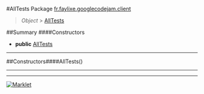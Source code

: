 #AllTests
Package [fr.faylixe.googlecodejam.client](README.md)<br>

> *Object* > [AllTests](AllTests.md)



##Summary
####Constructors
* **public** [AllTests](#alltests)

---


##Constructors####AllTests()
> 

---

---

[![Marklet](https://img.shields.io/badge/Generated%20by-Marklet-green.svg)](https://github.com/Faylixe/marklet)